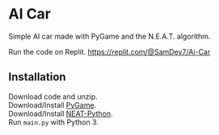 # AI Car
Simple AI car made with PyGame and the N.E.A.T. algorithm.

Run the code on Replit.
https://replit.com/@SamDev7/Ai-Car

## Installation
Download code and unzip.  
Download/Install [PyGame](https://pypi.org/project/pygame/).  
Download/Install [NEAT-Python](https://pypi.org/project/neat-python/).  
Run `main.py` with Python 3.
